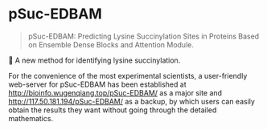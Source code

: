 # pSuc-EDBAM
> pSuc-EDBAM: Predicting Lysine Succinylation Sites in Proteins Based on Ensemble Dense Blocks and Attention Module.

🐹 A new method for identifying lysine succinylation.

For the convenience of the most experimental scientists, a user-friendly web-server for pSuc-EDBAM has been established at http://bioinfo.wugenqiang.top/pSuc-EDBAM/ as a major site and http://117.50.181.194/pSuc-EDBAM/ as a backup, by which users can easily obtain the results they want without going through the detailed mathematics.
